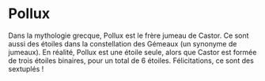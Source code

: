 # Pollux

Dans la mythologie grecque, Pollux est le frère jumeau de Castor. Ce sont aussi
des étoiles dans la constellation des Gémeaux (un synonyme de jumeaux). En
réalité, Pollux est une étoile seule, alors que Castor est formée de trois
étoiles binaires, pour un total de 6 étoiles. Félicitations, ce sont des
sextuplés !
